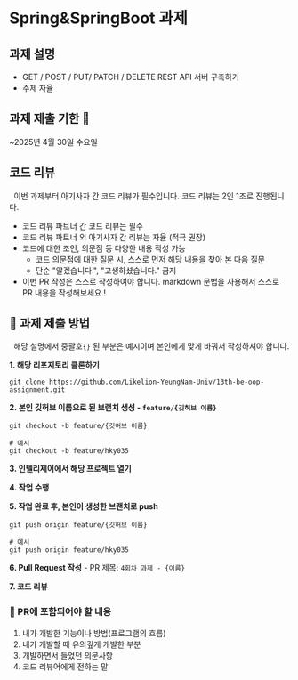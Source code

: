 # Spring&SpringBoot 과제

## 과제 설명
- GET / POST / PUT/ PATCH / DELETE REST API 서버 구축하기
- 주제 자율

## 과제 제출 기한 🚨
~2025년 4월 30일 수요일

## 코드 리뷰

&nbsp; 이번 과제부터 아기사자 간 코드 리뷰가 필수입니다. 코드 리뷰는 2인 1조로 진행됩니다.

- 코드 리뷰 파트너 간 코드 리뷰는 필수
- 코드 리뷰 파트너 외 아기사자 간 리뷰는 자율 (적극 권장)
- 코드에 대한 조언, 의문점 등 다양한 내용 작성 가능
  - 코드 의문점에 대한 질문 시, 스스로 먼저 해당 내용을 찾아 본 다음 질문
  - 단순 "알겠습니다.", "고생하셨습니다." 금지
- 이번 PR 작성은 스스로 작성하여야 합니다. markdown 문법을 사용해서 스스로 PR 내용을 작성해보세요 !

## 📗 과제 제출 방법
&nbsp; 해당 설명에서 중괄호`{}` 된 부분은 예시이며 본인에게 맞게 바꿔서 작성하셔야 합니다.

**1. 해당 리포지토리 클론하기**
   ```
   git clone https://github.com/Likelion-YeungNam-Univ/13th-be-oop-assignment.git
   ```

**2. 본인 깃허브 이름으로 된 브랜치 생성 - `feature/{깃허브 이름}`**
   ```
   git checkout -b feature/{깃허브 이름}

   # 예시
   git checkout -b feature/hky035
   ```

**3. 인텔리제이에서 해당 프로젝트 열기**

**4. 작업 수행**

**5. 작업 완료 후, 본인이 생성한 브랜치로 push**
   ```
   git push origin feature/{깃허브 이름}

   # 예시
   git push origin feature/hky035
   ```

**6. Pull Request 작성**
\- PR 제목: `4회차 과제 - {이름}`

**7. 코드 리뷰**

### 📝 PR에 포함되어야 할 내용
1. 내가 개발한 기능이나 방법(프로그램의 흐름)
2. 내가 개발할 때 유의깊게 개발한 부분
3. 개발하면서 들었던 의문사항
4. 코드 리뷰어에게 전하는 말